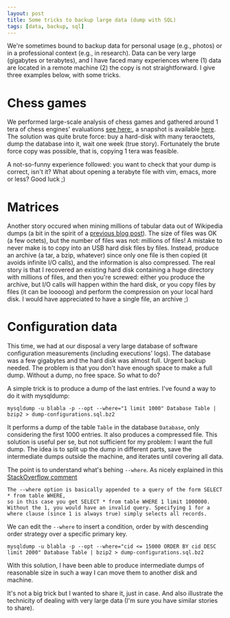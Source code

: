 ```yaml
---
layout: post
title: Some tricks to backup large data (dump with SQL)
tags: [data, backup, sql] 
---
```


We're sometimes bound to backup data for personal usage (e.g., photos) or in a professional context (e.g., in research). 
Data can be very large (gigabytes or terabytes), and I have faced many experiences where (1) data are located in a remote machine (2) the copy is not straightforward. 
I give three examples below, with some tricks.

# Chess games

We performed large-scale analysis of chess games and gathered around 1 tera of chess engines' evaluations [see here:](https://hal.inria.fr/hal-01307091), a snapshot is available [here](http://chess.variability.io/). 
The solution was quite brute force: buy a hard-disk with many teraoctets, dump the database into it, wait one week (true story). 
Fortunately the brute force copy was possible, that is, copying 1 tera was feasible. 

A not-so-funny experience followed: you want to check that your dump is correct, isn't it? 
What about opening a terabyte file with vim, emacs, more or less? Good luck ;) 

# Matrices

Another story occured when mining millions of tabular data out of Wikipedia dumps (a bit in the spirit of a [previous blog post](http://blog.mathieuacher.com/WikipediaMatrixChallenge/)). 
The size of files was OK (a few octets), but the number of files was not: millions of files! 
A mistake to never make is to copy into an USB hard disk files by files. Instead, produce an archive (a tar, a bzip, whatever) since only one file is then copied (it avoids infinite I/O calls), and the information is also compressed. The real story is that I recovered an existing hard disk containing a huge directory with millions of files, and then you're screwed: either you produce the archive, but I/O calls will happen within the hard disk, or you copy files by files (it can be looooog) and perform the compression on your local hard disk. 
I would have appreciated to have a single file, an archive ;)

# Configuration data 

This time, we had at our disposal a very large database of software configuration measurements (including executions' logs). 
The database was a few gigabytes and the hard disk was almost full. Urgent backup needed. 
The problem is that you don't have enough space to make a full dump. Without a dump, no free space. So what to do? 

A simple trick is to produce a dump of the last entries. 
I've found a way to do it with mysqldump:
```
mysqldump -u blabla -p --opt --where="1 limit 1000" Database Table | bzip2 > dump-configurations.sql.bz2
```

It performs a dump of the table `Table` in the database `Database`, only considering the first 1000 entries. 
It also produces a compressed file. 
This solution is useful per se, but not sufficient for my problem: I want the full dump. 
The idea is to split up the dump in different parts, save the intermediate dumps outside the machine, and iterates until covering all data.

The point is to understand what's behing `--where`. As nicely explained in this [StackOverflow comment](https://stackoverflow.com/questions/135835/limiting-the-number-of-records-from-mysqldump#comment7932450_135900)

```
The --where option is basically appended to a query of the form SELECT * from table WHERE, 
so in this case you get SELECT * from table WHERE 1 limit 1000000. 
Without the 1, you would have an invalid query. Specifying 1 for a where clause (since 1 is always true) simply selects all records.
```

We can edit the `--where` to insert a condition, order by with descending order strategy over a specific primary key. 

```
mysqldump -u blabla -p --opt --where="cid <= 15000 ORDER BY cid DESC limit 2000" Database Table | bzip2 > dump-configurations.sql.bz2
```
With this solution, I have been able to produce intermediate dumps of reasonable size in such a way I can move them to another disk and machine. 

It's not a big trick but I wanted to share it, just in case. And also illustrate the technicity of dealing with very large data (I'm sure you have similar stories to share). 



 





